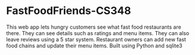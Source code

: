 # FastFoodFriends-CS348
This web app lets hungry customers see what fast food restaurants are there. They can see details such as ratings and menu items. They can also leave reviews using a 5 star system. Restaurant owners can add new fast food chains and update their menu items. Built using Python and sqlite3
